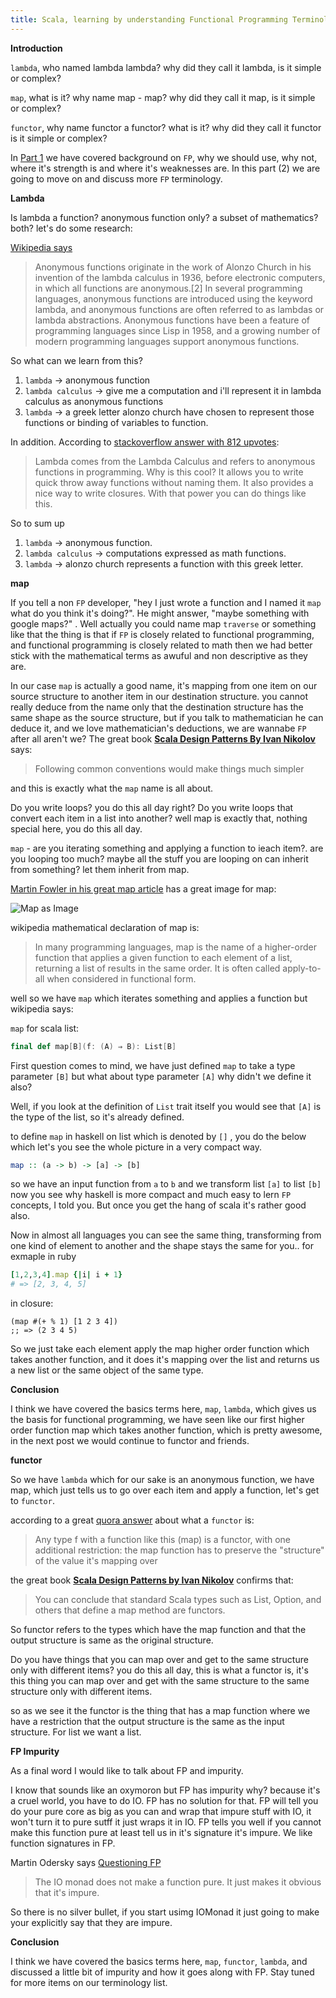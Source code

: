 ```yaml
---
title: Scala, learning by understanding Functional Programming Terminology part 2
---
```

**Introduction**

`lambda`, who named lambda lambda? why did they call it lambda, is it simple or complex?

`map`, what is it? why name map - map? why did they call it map, is it simple or complex?

`functor`, why name functor a functor? what is it? why did they call it functor is it simple or complex?

In [Part 1](https://devatrest.blogspot.com/2017/07/introduction-have-you-ever-been-to.html) we have covered background on `FP`, why we should use, why not, where it's strength is and where it's weaknesses are.  In this part (2) we are going to move on and discuss more `FP` terminology.

**Lambda**

Is lambda a function? anonymous function only? a subset of mathematics? both? let's do some research:

[Wikipedia says](https://en.wikipedia.org/wiki/Anonymous_function)

>Anonymous functions originate in the work of Alonzo Church in his invention of the lambda calculus in 1936, before electronic computers, in which all functions are anonymous.[2] In several programming languages, anonymous functions are introduced using the keyword lambda, and anonymous functions are often referred to as lambdas or lambda abstractions. Anonymous functions have been a feature of programming languages since Lisp in 1958, and a growing number of modern programming languages support anonymous functions.

So what can we learn from this?

1. `lambda` -> anonymous function
1. `lambda calculus` -> give me a computation and i'll represent it in lambda calculus as anonymous functions
1. `lambda` -> a greek letter alonzo church have chosen to represent those functions or binding of variables to function.

In addition.  According to [stackoverflow answer with 812 upvotes](https://stackoverflow.com/questions/16501/what-is-a-lambda-function):

> Lambda comes from the Lambda Calculus and refers to anonymous functions in programming.  Why is this cool? It allows you to write quick throw away functions without naming them. It also provides a nice way to write closures. With that power you can do things like this.

So to sum up

1. `lambda` -> anonymous function.
1. `lambda calculus` -> computations expressed as math functions.
1. `lambda` -> alonzo church represents a function with this greek letter. 

**map**

If you tell a non `FP` developer, "hey I just wrote a function and I named it `map` what do you think it's doing?".  He might answer, "maybe something with google maps?" . Well actually you could name map `traverse` or something like that the thing is that if `FP` is closely related to functional programming, and functional programming is closely related to math then we had better stick with the mathematical terms as awuful and non descriptive as they are.  

In our case `map` is actually a good name, it's mapping from one item on our source structure to another item in our destination structure.  you cannot really deduce from the name only that the destination structure has the same shape as the source structure, but if you talk to mathematician he can deduce it, and we love mathematician's deductions, we are wannabe `FP` after all aren't we? The great book **[Scala Design Patterns By Ivan Nikolov](https://devatrest.blogspot.com/2017/07/scala-design-patterns-book-review.html)** says:

>Following common conventions would make things much simpler

and this is exactly what the `map` name is all about.

Do you write loops? you do this all day right? Do you write loops that convert each item in a list into another? well map is exactly that, nothing special here, you do this all day.

`map` - are you iterating something and applying a function to ieach item?.  are you looping too much? maybe all the stuff you are looping on can inherit from something? let them inherit from map. 

[Martin Fowler in his great map article](https://martinfowler.com/articles/collection-pipeline/map.html) has a great image for map: 

![Map as Image](https://martinfowler.com/articles/collection-pipeline/collection-pipeline/map.png)

wikipedia mathematical declaration of map is:

>In many programming languages, map is the name of a higher-order function that applies a given function to each element of a list, returning a list of results in the same order. It is often called apply-to-all when considered in functional form.

well so we have `map` which iterates something and applies a function but wikipedia says:

`map` for scala list:

```scala
final def map[B](f: (A) ⇒ B): List[B]
```

First question comes to mind, we have just defined `map` to take a type parameter `[B]` but what about type parameter `[A]` why didn't we define it also?

Well, if you look at the definition of `List` trait itself you would see that `[A]` is the type of the list, so it's already defined.   

to define `map` in haskell on list which is denoted by `[]` , you do the below which let's you see the whole picture in a very compact way.

```haskell
map :: (a -> b) -> [a] -> [b]
```

so we have an input function from `a` to `b` and we transform list `[a]` to list `[b]` now you see why haskell is more compact and much easy to lern `FP` concepts, I told you.  But once you get the hang of scala it's rather good also.

Now in almost all languages you can see the same thing, transforming from one kind of element to another and the shape stays the same for you.. for exmaple in ruby

```ruby
[1,2,3,4].map {|i| i + 1}
# => [2, 3, 4, 5]
```

in closure:

```closure
(map #(+ % 1) [1 2 3 4])
;; => (2 3 4 5)
```

So we just take each element apply the map higher order function which takes another function, and it does it's mapping over the list and returns us a new list or the same object of the same type.

**Conclusion**

I think we have covered the basics terms here, `map`, `lambda`, which gives us the basis for functional programming, we have seen like our first higher order function map which takes another function, which is pretty awesome, in the next post we would continue to functor and friends.


**functor**

So we have `lambda` which for our sake is an anonymous function, we have map, which just tells us to go over each item and apply a function, let's get to `functor`.

according to a great [quora answer](https://www.quora.com/Functional-Programming-What-is-a-functor) about what a `functor` is:

> Any type f with a function like this (map) is a functor, with one additional restriction: the map function has to preserve the "structure" of the value it's mapping over

the great book **[Scala Design Patterns by Ivan Nikolov](https://devatrest.blogspot.co.il/2017/07/scala-design-patterns-book-review.html)** confirms that:

>You can conclude that standard Scala types such as List, Option, and others that define a map method are functors.

So functor refers to the types which have the map function and that the output structure is same as the original structure.

Do you have things that you can map over and get to the same structure only with different items? you do this all day, this is what a functor is, it's this thing you can map over and get with the same structure to the same structure only with different items.

so as we see it the functor is the thing that has a map function where we have a restriction that the output structure is the same as the input structure.  For list we want a list.

**FP Impurity**

As a final word I would like to talk about FP and impurity.

I know that sounds like an oxymoron but FP has impurity why? because it's a cruel world, you have to do IO.  FP has no solution for that.  FP will tell you do your pure core as big as you can and wrap that impure stuff with IO, it won't turn it to pure sutff it just wraps it in IO.  FP tells you well if you cannot make this function pure at least tell us in it's signature it's impure.  We like function signatures in FP.

Martin Odersky says [Questioning FP](https://webcache.googleusercontent.com/search?q=cache:Azjq01tGknsJ:https://groups.google.com/d/topic/scala-debate/xYlUlQAnkmE+&cd=2&hl=en&ct=clnk&gl=il)

>The IO monad does not make a function pure. It just makes it obvious
 that it's impure.
 
 So there is no silver bullet, if you start usimg IOMonad it just going to make your explicitly say that they are impure.
 
 
**Conclusion**

I think we have covered the basics terms here, `map`, `functor`, `lambda`, and discussed a little bit of impurity and how it goes along with FP.  Stay tuned for more items on our terminology list.